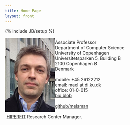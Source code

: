 ```yaml
---
title: Home Page
layout: front
---
```

{% include JB/setup %}

<div class="row-fluid">
  <div class="span5">
     <img alt="Martin Elsman" align="left" src="/images/elsman_small.jpg">
  </div>
  <div class="span7" style="padding:5px;">
     Associate Professor<br />
     Department of Computer Science<br />
     University of Copenhagen<br />
     Universitetsparken 5, Building B<br />
     2100 Copenhagen Ø<br />
     Denmark<br /><br />
     mobile: +45 26122212<br />
     email: mael at di.ku.dk<br />
     office: 01-0-015<br />
     <a href="/blob.html">bio blob</a><br /><br />
     <a href="http://github.com/melsman">github/melsman</a><br /><br />
     <a href="http://www.hiperfit.dk">HIPERFIT</a> Research Center Manager.
  </div>
</div>
